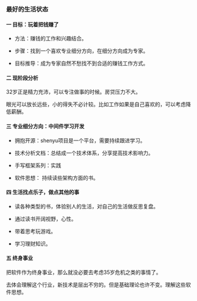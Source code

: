 ### 最好的生活状态

#### 一 目标：玩着把钱赚了

- 方法：赚钱的工作和兴趣结合。

- 步骤：找到一个喜欢专业细分方向，在细分方向成为专家。

- 目标推导：成为专家自然不愁找不到合适的赚钱工作方式。



#### 二 现阶段分析

32岁正是精力充沛，可以专注做事的时候。房贷压力不大。

眼光可以放长远些，小的得失不必计较。比如工作如果是自己喜欢的，可以考虑降低薪酬。

#### 三 专业细分方向：中间件学习开发

- 拥抱开源：shenyu项目是一个平台，需要持续跟进学习。

- 技术分析文档：总结成一个技术体系，分享提高技术影响力。

- 手写框架系列：实践
- 软件思想： 持续读些架构方面的书。



#### 四 生活找点乐子，做点其他的事

- 读各种类型的书，体验别人的生活，对自己的生活做反思复盘。
- 通过读书开阔视野，心性。

- 带着思考玩游戏。
- 学习理财知识。



#### 五 终身事业

把软件作为终身事业，那么就没必要去考虑35岁危机之类的事情了。

去体会理解这个行业，新技术是层出不穷的。但是基础理论也许不变。理解这些软件思想。

